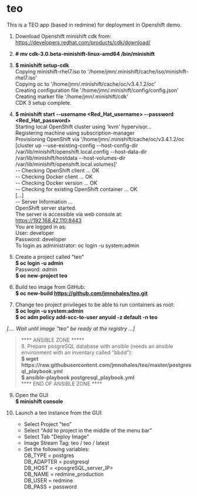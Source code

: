 # teo

This is a TEO app (based in redmine) for deployment in Openshift demo.

1.  Download Openshift minishift cdk from: https://developers.redhat.com/products/cdk/download/

2.   <b>&#35; mv cdk-3.0.beta-minishift-linux-amd64 /bin/minishift</b>

3.  <b>$ minishift setup-cdk</b>\
    Copying minishift-rhel7.iso to '/home/jmn/.minishift/cache/iso/minishift-rhel7.iso'\
    Copying oc to '/home/jmn/.minishift/cache/oc/v3.4.1.2/oc'\
    Creating configuration file '/home/jmn/.minishift/config/config.json'\
    Creating marker file '/home/jmn/.minishift/cdk'\
    CDK 3 setup complete.


4.  <b>$ minishift start --username <Red_Hat_username>  --password <Red_Hat_password></b> <br />
Starting local OpenShift cluster using 'kvm' hypervisor...<br />
Registering machine using subscription-manager<br />
Provisioning OpenShift via '/home/jmn/.minishift/cache/oc/v3.4.1.2/oc [cluster up --use-existing-config --host-config-dir /var/lib/minishift/openshift.local.config --host-data-dir /var/lib/minishift/hostdata --host-volumes-dir /var/lib/minishift/openshift.local.volumes]'<br />
-- Checking OpenShift client ... OK<br />
-- Checking Docker client ... OK<br />
-- Checking Docker version ... OK<br />
-- Checking for existing OpenShift container ... OK<br />
[...]<br />
-- Server Information ... <br />
   OpenShift server started.<br />
   The server is accessible via web console at:<br />
       https://192.168.42.110:8443<br />
   You are logged in as:<br />
       User:     developer<br />
       Password: developer<br />
   To login as administrator:
       oc login -u system:admin

5.  Create a project called "teo"\
<b>$ oc login -u admin</b><br />
Password: <i>admin</i><br />
<b>$ oc new-project teo</b>

6.  Build teo image from GitHub:<br />
<b> $ oc new-build https://github.com/jmnohales/teo.git</b><br />

7.  Change teo project privileges to be able to run containers as root:<br />
<b>$ oc login -u system:admin</b><br />
<b>$ oc adm policy add-scc-to-user anyuid -z default -n teo</b><br />

<i>[.... Wait until image "teo" be ready at the registry ...]</i>

<blockquote>
****     ANSIBLE ZONE   *****  <br />
8. Prepare posgreSQL database with ansible (needs an ansible environment with an inventary called "bbdd"):<br/>
<b>$ wget https://raw.githubusercontent.com/jmnohales/teo/master/postgresql_playbook.yml</b><br/>
<b>$ ansible-playbook postgresql_playbook.yml</b><br/>
**** END OF ANSIBLE ZONE ****<br/>
</blockquote>

9.  Open the GUI \
<b>$ minishift console</b>

10. Launch a teo instance from the GUI:
      - Select Project "teo"
      - Select "Add to project in the middle of the menu bar"
      - Select Tab "Deploy Image"
      - Image Stream Tag:
          teo / teo / latest
      - Set the following variables:\
          DB_TYPE = postgres \
          DB_ADAPTER = postgresql \
          DB_HOST = <posgreSQL_server_IP> \
          DB_NAME = redmine_production \
          DB_USER = redmine \
          DB_PASS = password
          
          
